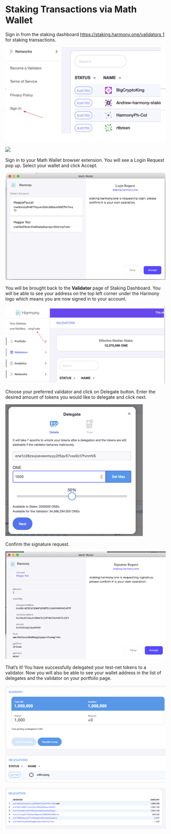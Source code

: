 # Staking Transactions via Math Wallet

Sign in from the staking dashboard [https://staking.harmony.one/validators 1](https://staking.harmony.one/validators) for staking transactions. 

![](../../.gitbook/assets/image%20%28158%29.png)

![](https://aws1.discourse-cdn.com/standard11/uploads/harmony1/original/1X/1741e6cfd8e92141bee6c67fdab05954281bc98c.png)

Sign in to your Math Wallet browser extension. You will see a Login Request pop up. Select your wallet and click Accept.

![](../../.gitbook/assets/image%20%28112%29.png)

You will be brought back to the **Validator** page of Staking Dashboard. You will be able to see your address on the top left corner under the Harmony logo which means you are now signed in to your account.

![](../../.gitbook/assets/image%20%2848%29.png)

Choose your preferred validator and click on Delegate button. Enter the desired amount of tokens you would like to delegate and click next.  

![](../../.gitbook/assets/image%20%2829%29.png)

Confirm the signature request.

![](../../.gitbook/assets/image%20%2857%29.png)

That’s it! You have successfully delegated your test-net tokens to a validator. Now you will also be able to see your wallet address in the list of delegates and the validator on your portfolio page.

![](../../.gitbook/assets/image%20%28119%29.png)

![](../../.gitbook/assets/image%20%2810%29.png)

